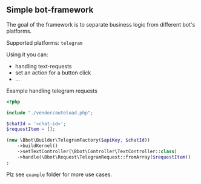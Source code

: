 ## Simple bot-framework

The goal of the framework is to separate business logic from different bot's platforms. 

Supported platforms: `telegram`

Using it you can:
- handling text-requests
- set an action for a button click
- ...


Example handling telegram requests
```php
<?php

include "./vendor/autoload.php";

$chatId = '<chat-id>';
$requestItem = [];

(new \Bbot\Builder\TelegramFactory($apiKey, $chatId))
    ->buildKernel()
    ->setTextController(\Bbot\Controller\TextController::class)
    ->handle(\Bbot\Request\TelegramRequest::fromArray($requestItem))
;
```

Plz see `example` folder for more use cases.